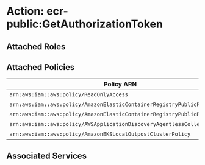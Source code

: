 # Action: ecr-public:GetAuthorizationToken

## Attached Roles

## Attached Policies

| Policy ARN | Policy Name |
|------------|-------------|
| `arn:aws:iam::aws:policy/ReadOnlyAccess` | [ReadOnlyAccess](../policies.md#readonlyaccess) |
| `arn:aws:iam::aws:policy/AmazonElasticContainerRegistryPublicPowerUser` | [AmazonElasticContainerRegistryPublicPowerUser](../policies.md#amazonelasticcontainerregistrypublicpoweruser) |
| `arn:aws:iam::aws:policy/AmazonElasticContainerRegistryPublicReadOnly` | [AmazonElasticContainerRegistryPublicReadOnly](../policies.md#amazonelasticcontainerregistrypublicreadonly) |
| `arn:aws:iam::aws:policy/AWSApplicationDiscoveryAgentlessCollectorAccess` | [AWSApplicationDiscoveryAgentlessCollectorAccess](../policies.md#awsapplicationdiscoveryagentlesscollectoraccess) |
| `arn:aws:iam::aws:policy/AmazonEKSLocalOutpostClusterPolicy` | [AmazonEKSLocalOutpostClusterPolicy](../policies.md#amazonekslocaloutpostclusterpolicy) |

## Associated Services

